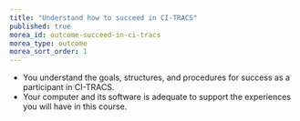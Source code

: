 ```yaml
---
title: "Understand how to succeed in CI-TRACS"
published: true
morea_id: outcome-succeed-in-ci-tracs
morea_type: outcome
morea_sort_order: 1
---
```


  * You understand the goals, structures, and procedures for success as a participant in CI-TRACS.
  * Your computer and its software is adequate to support the experiences you will have in this course.
